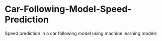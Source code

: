 # Car-Following-Model-Speed-Prediction
Speed prediction in a car following model using machine learning models
